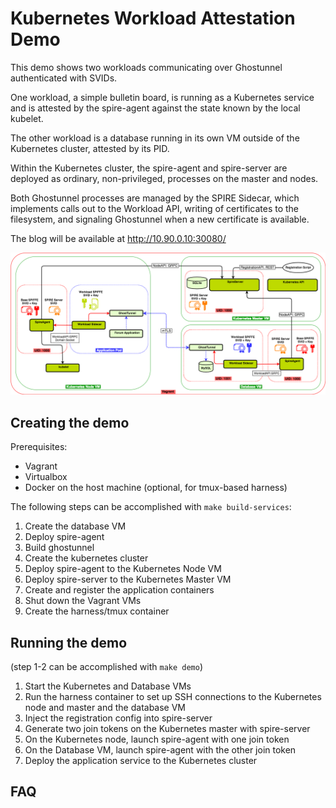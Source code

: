 # Kubernetes Workload Attestation Demo

This demo shows two workloads communicating over Ghostunnel authenticated with SVIDs.

One workload, a simple bulletin board, is running as a Kubernetes service and is attested by the
spire-agent against the state known by the local kubelet.

The other workload is a database running in its own VM outside of the Kubernetes cluster, attested by its PID.

Within the Kubernetes cluster, the spire-agent and spire-server are deployed as ordinary, non-privileged, processes on the master and nodes.

Both Ghostunnel processes are managed by the SPIRE Sidecar, which implements calls out to the Workload API, writing of certificates to the filesystem, and signaling Ghostunnel when a new certificate is available.

The blog will be available at http://10.90.0.10:30080/

![Beatrice Diagram](doc/beatrice_diagram.png)

## Creating the demo

Prerequisites:

* Vagrant
* Virtualbox
* Docker on the host machine (optional, for tmux-based harness)

The following steps can be accomplished with `make build-services`:

1. Create the database VM
  1. Deploy spire-agent
  1. Build ghostunnel
1. Create the kubernetes cluster
  1. Deploy spire-agent to the Kubernetes Node VM
  1. Deploy spire-server to the Kubernetes Master VM
  1. Create and register the application containers
1. Shut down the Vagrant VMs
1. Create the harness/tmux container

## Running the demo

(step 1-2 can be accomplished with `make demo`)

1. Start the Kubernetes and Database VMs
1. Run the harness container to set up SSH connections to the Kubernetes node and
   master and the database VM
1. Inject the registration config into spire-server
1. Generate two join tokens on the Kubernetes master with spire-server
1. On the Kubernetes node, launch spire-agent with one join token
1. On the Database VM, launch spire-agent with the other join token
1. Deploy the application service to the Kubernetes cluster

## FAQ
